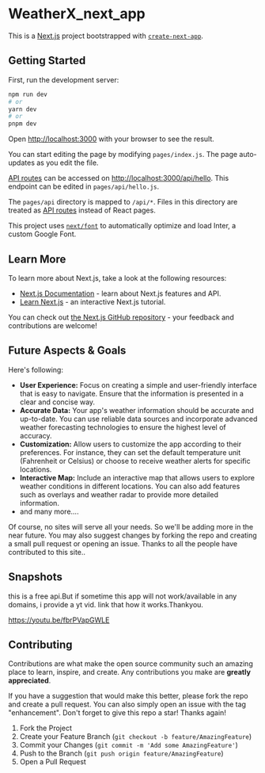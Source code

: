 # WeatherX_next_app


This is a [Next.js](https://nextjs.org/) project bootstrapped with [`create-next-app`](https://github.com/vercel/next.js/tree/canary/packages/create-next-app).

## Getting Started

First, run the development server:

```bash
npm run dev
# or
yarn dev
# or
pnpm dev
```

Open [http://localhost:3000](http://localhost:3000) with your browser to see the result.

You can start editing the page by modifying `pages/index.js`. The page auto-updates as you edit the file.

[API routes](https://nextjs.org/docs/api-routes/introduction) can be accessed on [http://localhost:3000/api/hello](http://localhost:3000/api/hello). This endpoint can be edited in `pages/api/hello.js`.

The `pages/api` directory is mapped to `/api/*`. Files in this directory are treated as [API routes](https://nextjs.org/docs/api-routes/introduction) instead of React pages.

This project uses [`next/font`](https://nextjs.org/docs/basic-features/font-optimization) to automatically optimize and load Inter, a custom Google Font.

## Learn More

To learn more about Next.js, take a look at the following resources:

- [Next.js Documentation](https://nextjs.org/docs) - learn about Next.js features and API.
- [Learn Next.js](https://nextjs.org/learn) - an interactive Next.js tutorial.

You can check out [the Next.js GitHub repository](https://github.com/vercel/next.js/) - your feedback and contributions are welcome!








## Future Aspects & Goals




Here's following:
* **User Experience:** Focus on creating a simple and user-friendly interface that is easy to navigate. Ensure that the information is presented in a clear and concise way.
* **Accurate Data:** Your app's weather information should be accurate and up-to-date. You can use reliable data sources and incorporate advanced weather forecasting technologies to ensure the highest level of accuracy.
*  **Customization:**  Allow users to customize the app according to their preferences. For instance, they can set the default temperature unit (Fahrenheit or Celsius) or choose to receive weather alerts for specific locations.
* **Interactive Map:** Include an interactive map that allows users to explore weather conditions in different locations. You can also add features such as overlays and weather radar to provide more detailed information.
* and many more....

Of course, no sites will serve all your needs. So we'll be adding more in the near future. You may also suggest changes by forking the repo and creating a small pull request or opening an issue. Thanks to all the people have contributed to this site..





## Snapshots

 this is a free api.But if sometime this app will not work/available in any domains, i provide a yt vid. link that how it works.Thankyou.

https://youtu.be/fbrPVapGWLE



## Contributing

Contributions are what make the open source community such an amazing place to learn, inspire, and create. Any contributions you make are **greatly appreciated**.

If you have a suggestion that would make this better, please fork the repo and create a pull request. You can also simply open an issue with the tag "enhancement".
Don't forget to give this repo a star! Thanks again!

1. Fork the Project
2. Create your Feature Branch (`git checkout -b feature/AmazingFeature`)
3. Commit your Changes (`git commit -m 'Add some AmazingFeature'`)
4. Push to the Branch (`git push origin feature/AmazingFeature`)
5. Open a Pull Request



